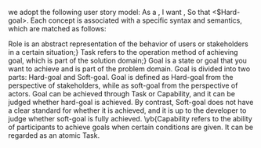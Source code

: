 we adopt the following user story model: As a <Role>, I want <Task>, So that <$Hard-goal>. Each concept is associated with a specific syntax and semantics, which are matched as follows:

Role is an abstract representation of the behavior of users or stakeholders in a certain situation;}
Task refers to the operation method of achieving goal, which is part of the solution domain;}
Goal is a state or goal that you want to achieve and is part of the problem domain. Goal is divided into two parts: Hard-goal and Soft-goal. Goal is defined as Hard-goal from the perspective of stakeholders, while as soft-goal from the perspective of actors. Goal can be achieved through Task or Capability, and it can be judged whether hard-goal is achieved. By contrast, Soft-goal does not have a clear standard for whether it is achieved, and it is up to the developer to judge whether soft-goal is fully achieved. \yb{Capability refers to the ability of participants to achieve goals when certain conditions are given. It can be regarded as an atomic Task.
